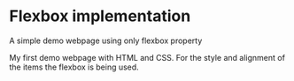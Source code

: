 # Flexbox implementation 
A simple demo webpage using only flexbox property


My first demo webpage with HTML and CSS. For the style and alignment of the items the flexbox is being used.
